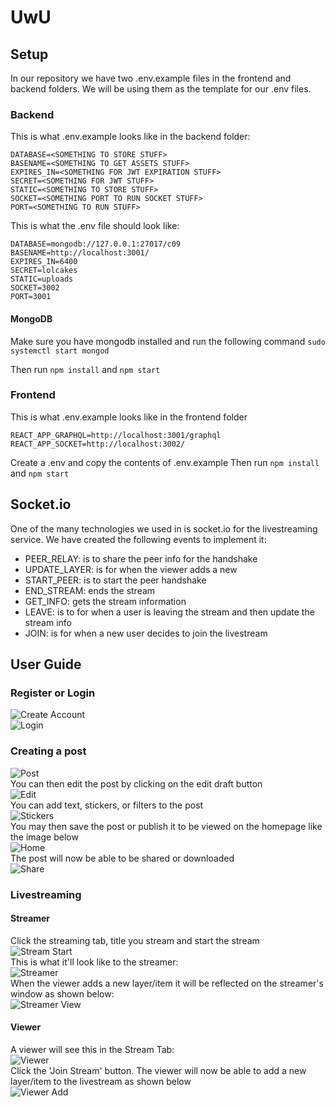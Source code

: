 # UwU

## Setup

In our repository we have two .env.example files in the frontend and backend folders. We will be using them as the template for our .env files.

### Backend
This is what .env.example looks like in the backend folder:
```
DATABASE=<SOMETHING TO STORE STUFF>
BASENAME=<SOMETHING TO GET ASSETS STUFF>
EXPIRES_IN=<SOMETHING FOR JWT EXPIRATION STUFF>
SECRET=<SOMETHING FOR JWT STUFF>
STATIC=<SOMETHING TO STORE STUFF>
SOCKET=<SOMETHING PORT TO RUN SOCKET STUFF>
PORT=<SOMETHING TO RUN STUFF>
```
This is what the .env file should look like:
```
DATABASE=mongodb://127.0.0.1:27017/c09
BASENAME=http://localhost:3001/
EXPIRES_IN=6400
SECRET=lolcakes
STATIC=uploads
SOCKET=3002
PORT=3001
```
#### MongoDB
Make sure you have mongodb installed and run the following command
`sudo systemctl start mongod`

Then run `npm install` and `npm start`
### Frontend

This is what .env.example looks like in the frontend folder
```
REACT_APP_GRAPHQL=http://localhost:3001/graphql
REACT_APP_SOCKET=http://localhost:3002/
```
Create a .env and copy the contents of .env.example
Then run `npm install` and `npm start`

## Socket.io

One of the many technologies we used in is socket.io for the livestreaming service.
We have created the following events to implement it:
- PEER_RELAY: is to share the peer info for the handshake
- UPDATE_LAYER: is for when the viewer adds a new 
- START_PEER: is to start the peer handshake
- END_STREAM: ends the stream
- GET_INFO: gets the stream information
- LEAVE: is to for when a user is leaving the stream and then update the stream info
- JOIN: is for when a new user decides to join the livestream

## User Guide

### Register or Login
![Create Account](https://cdn.discordapp.com/attachments/688407732973469799/698973640309604403/unknown.png)<br/>
![Login](https://cdn.discordapp.com/attachments/688407732973469799/698974148075978803/unknown.png)

### Creating a post
![Post](https://cdn.discordapp.com/attachments/688407732973469799/698974772922548224/unknown.png) <br/>
You can then edit the post by clicking on the edit draft button <br/>
![Edit](https://cdn.discordapp.com/attachments/688407732973469799/698975041689223318/unknown.png) <br/>
You can add text, stickers, or filters to the post <br/>
![Stickers](https://cdn.discordapp.com/attachments/688407732973469799/698975933721477140/unknown.png)<br/>
You may then save the post or publish it to be viewed on the homepage like the image below <br/>
![Home](https://cdn.discordapp.com/attachments/688407732973469799/698976146783731823/unknown.png)<br/>
The post will now be able to be shared or downloaded <br/>
![Share](https://cdn.discordapp.com/attachments/688407732973469799/698978892001837076/unknown.png)<br/>

### Livestreaming
#### Streamer
Click the streaming tab, title you stream and start the stream <br/>
![Stream Start](https://cdn.discordapp.com/attachments/688407732973469799/698976472769232987/unknown.png) <br/>
This is what it'll look like to the streamer: <br/>
![Streamer](https://cdn.discordapp.com/attachments/688407732973469799/698976812763447477/unknown.png) <br/>
When the viewer adds a new layer/item it will be reflected on the streamer's window as shown below: <br/>
![Streamer View](https://cdn.discordapp.com/attachments/688407732973469799/698978339720921178/unknown.png) <br/>
#### Viewer
A viewer will see this in the Stream Tab: <br/>
![Viewer](https://cdn.discordapp.com/attachments/688407732973469799/698977258315972628/unknown.png) <br/>
Click the 'Join Stream' button.
The viewer will now be able to add a new layer/item to the livestream as shown below <br/>
![Viewer Add](https://cdn.discordapp.com/attachments/688407732973469799/698977628773941338/unknown.png) <br/>


